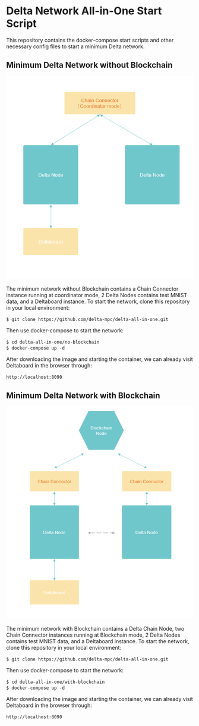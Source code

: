 # Delta Network All-in-One Start Script

This repository contains the docker-compose start scripts and
other necessary config files to start a minimum Delta network.

## Minimum Delta Network without Blockchain

![network-structure](./assets/minimum-non-blockchain.png)

The minimum network without Blockchain contains a Chain Connector instance running at coordinator mode, 2 Delta Nodes contains test MNIST data, and a Deltaboard instance.
To start the network, clone this repository in your local environment:

```
$ git clone https://github.com/delta-mpc/delta-all-in-one.git
```

Then use docker-compose to start the network:

```
$ cd delta-all-in-one/no-blockchain
$ docker-compose up -d
```

After downloading the image and starting the container, we can already visit Deltaboard in the browser through:

```
http://localhost:8090
```

## Minimum Delta Network with Blockchain

![network-structure](./assets/minimum-with-blockchain.png)

The minimum network with Blockchain contains a Delta Chain Node, two Chain Connector instances running at Blockchain mode,
2 Delta Nodes contains test MNIST data, and a Deltaboard instance.
To start the network, clone this repository in your local environment:

```
$ git clone https://github.com/delta-mpc/delta-all-in-one.git
```

Then use docker-compose to start the network:

```
$ cd delta-all-in-one/with-blockchain
$ docker-compose up -d
```

After downloading the image and starting the container, we can already visit Deltaboard in the browser through:

```
http://localhost:8090
```
